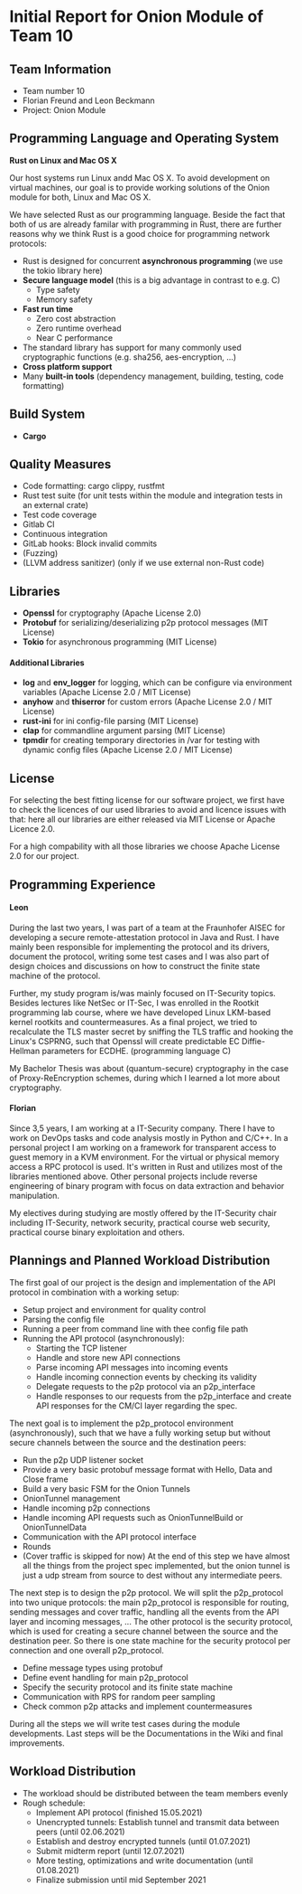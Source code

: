 # Initial Report for Onion Module of Team 10

## Team Information
* Team number 10
* Florian Freund and Leon Beckmann
* Project: Onion Module

## Programming Language and Operating System
**Rust on Linux and Mac OS X**

Our host systems run Linux andd Mac OS X. To avoid development on virtual machines, our goal is to provide working solutions of the Onion module for both, Linux and Mac OS X.

We have selected Rust as our programming language. Beside the fact that both of us are already familar with programming in Rust, there are further reasons why we think Rust is a good choice for programming network protocols:

* Rust is designed for concurrent **asynchronous programming** (we use the tokio library here)
* **Secure language model** (this is a big advantage in contrast to e.g. C)
  * Type safety
  * Memory safety
* **Fast run time**
  * Zero cost abstraction
  * Zero runtime overhead
  * Near C performance
* The standard library has support for many commonly used cryptographic functions (e.g. sha256, aes-encryption, ...)
* **Cross platform support**
* Many **built-in tools** (dependency management, building, testing, code formatting)


## Build System
* **Cargo**

## Quality Measures
* Code formatting: cargo clippy, rustfmt
* Rust test suite (for unit tests within the module and integration tests in an external crate)
* Test code coverage
* Gitlab CI
* Continuous integration
* GitLab hooks: Block invalid commits
* (Fuzzing)
* (LLVM address sanitizer) (only if we use external non-Rust code)

## Libraries
* **Openssl** for cryptography (Apache License 2.0)
* **Protobuf** for serializing/deserializing p2p protocol messages (MIT License)
* **Tokio** for asynchronous programming (MIT License)

#### Additional Libraries
* **log** and **env_logger** for logging, which can be configure via environment variables (Apache License 2.0 / MIT License)
* **anyhow** and **thiserror** for custom errors (Apache License 2.0 / MIT License)
* **rust-ini** for ini config-file parsing (MIT License)
* **clap** for commandline argument parsing (MIT License)
* **tpmdir** for creating temporary directories in /var for testing with dynamic config files (Apache License 2.0 / MIT License)

## License
For selecting the best fitting license for our software project, we first have to check the licences of our used libraries to avoid and licence issues with that: here all our libraries are either released via MIT License or Apache Licence 2.0.

For a high compability with all those libraries we choose Apache License 2.0 for our project.

## Programming Experience

#### Leon
During the last two years, I was part of a team at the Fraunhofer AISEC for developing a
secure remote-attestation protocol in Java and Rust. I have mainly been responsible for
implementing the protocol and its drivers, document the protocol, writing
some test cases and I was also part of design choices and discussions on how to construct
the finite state machine of the protocol.

Further, my study program is/was mainly focused on IT-Security topics. Besides lectures like
NetSec or IT-Sec, I was enrolled in the Rootkit programming lab course, where we have developed
Linux LKM-based kernel rootkits and countermeasures. As a final project, we tried to recalculate
the TLS master secret by sniffing the TLS traffic and hooking the Linux's CSPRNG, such that
Openssl will create predictable EC Diffie-Hellman parameters for ECDHE. (programming language C)

My Bachelor Thesis was about (quantum-secure) cryptography in the case of Proxy-ReEncryption schemes,
during which I learned a lot more about cryptography.

#### Florian
Since 3,5 years, I am working at a IT-Security company. There I have to work on DevOps tasks and
code analysis mostly in Python and C/C++. In a personal project I am working on a framework for
transparent access to guest memory in a KVM environment. For the virtual or physical memory access
a RPC protocol is used. It's written in Rust and utilizes most of the libraries mentioned above.
Other personal projects include reverse engineering of binary program with focus on data extraction
and behavior manipulation.

My electives during studying are mostly offered by the IT-Security chair including IT-Security,
network security, practical course web security, practical course binary exploitation and others.

## Plannings and Planned Workload Distribution

The first goal of our project is the design and implementation of the API protocol in combination with a working setup:

* Setup project and environment for quality control
* Parsing the config file
* Running a peer from command line with thee config file path
* Running the API protocol (asynchronously):
  * Starting the TCP listener
  * Handle and store new API connections 
  * Parse incoming API messages into incoming events
  * Handle incoming connection events by checking its validity
  * Delegate requests to the p2p protocol via an p2p_interface
  * Handle responses to our requests from the p2p_interface and create API responses for the CM/CI layer regarding the spec.

The next goal is to implement the p2p_protocol environment (asynchronously), such that we have a fully working setup but without secure channels between the source and the destination peers:

* Run the p2p UDP listener socket
* Provide a very basic protobuf message format with Hello, Data and Close frame
* Build a very basic FSM for the Onion Tunnels
* OnionTunnel management
* Handle incoming p2p connections
* Handle incoming API requests such as OnionTunnelBuild or OnionTunnelData
* Communication with the API protocol interface
* Rounds
* (Cover traffic is skipped for now)
At the end of this step we have almost all the things from the project spec implemented, but the onion tunnel is just a udp stream
from source to dest without any intermediate peers.

The next step is to design the p2p protocol. We will split the p2p_protocol into two unique protocols: the main p2p_protocol is responsible for routing, sending messages and cover traffic, handling all the events from the API layer and incoming messages, ...
The other protocol is the security protocol, which is used for creating a secure channel between the source and the destination peer. So there is one state machine for the security protocol per connection and one overall p2p_protocol.

* Define message types using protobuf
* Define event handling for main p2p_protocol
* Specify the security protocol and its finite state machine
* Communication with RPS for random peer sampling
* Check common p2p attacks and implement countermeasures

During all the steps we will write test cases during the module developments. Last steps will be the Documentations in the Wiki and final improvements.

## Workload Distribution

* The workload should be distributed between the team members evenly
* Rough schedule:
    * Implement API protocol (finished 15.05.2021)
    * Unencrypted tunnels: Establish tunnel and transmit data between peers (until 02.06.2021)
    * Establish and destroy encrypted tunnels (until 01.07.2021)
    * Submit midterm report (until 12.07.2021)
    * More testing, optimizations and write documentation (until 01.08.2021)
    * Finalize submission until mid September 2021
